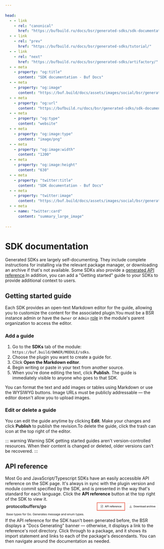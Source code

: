 ```yaml
---

head:
  - - link
    - rel: "canonical"
      href: "https://bufbuild.ru/docs/bsr/generated-sdks/sdk-documentation/"
  - - link
    - rel: "prev"
      href: "https://bufbuild.ru/docs/bsr/generated-sdks/tutorial/"
  - - link
    - rel: "next"
      href: "https://bufbuild.ru/docs/bsr/generated-sdks/artifactory/"
  - - meta
    - property: "og:title"
      content: "SDK documentation - Buf Docs"
  - - meta
    - property: "og:image"
      content: "https://buf.build/docs/assets/images/social/bsr/generated-sdks/sdk-documentation.png"
  - - meta
    - property: "og:url"
      content: "https://bufbuild.ru/docs/bsr/generated-sdks/sdk-documentation/"
  - - meta
    - property: "og:type"
      content: "website"
  - - meta
    - property: "og:image:type"
      content: "image/png"
  - - meta
    - property: "og:image:width"
      content: "1200"
  - - meta
    - property: "og:image:height"
      content: "630"
  - - meta
    - property: "twitter:title"
      content: "SDK documentation - Buf Docs"
  - - meta
    - property: "twitter:image"
      content: "https://buf.build/docs/assets/images/social/bsr/generated-sdks/sdk-documentation.png"
  - - meta
    - name: "twitter:card"
      content: "summary_large_image"

---
```


# SDK documentation

Generated SDKs are largely self-documenting. They include complete instructions for installing via the relevant package manager, or downloading an archive if that's not available. Some SDKs also provide a [generated API reference](#api-reference).In addition, you can add a "Getting started" guide to your SDKs to provide additional context to users.

## Getting started guide

Each SDK provides an open-text Markdown editor for the guide, allowing you to customize the content for the associated plugin.You must be a BSR instance admin or have the `Owner` or `Admin` [role](../../admin/roles/#organization-roles) in the module's parent organization to access the editor.

### Add a guide

1.  Go to the **SDKs** tab of the module: `https://buf.build/OWNER/MODULE/sdks`.
2.  Choose the plugin you want to create a guide for.
3.  Click **Open the Markdown editor**.
4.  Begin writing or paste in your text from another source.
5.  When you're done editing the text, click **Publish**. The guide is immediately visible to anyone who goes to that SDK.

You can format the text and add images or tables using Markdown or use the WYSIWYG buttons. Image URLs must be publicly addressable — the editor doesn't allow you to upload images.

### Edit or delete a guide

You can edit the guide anytime by clicking **Edit**. Make your changes and click **Publish** to publish the revision.To delete the guide, click the trash can icon at the top right of the editor.

::: warning Warning
SDK getting started guides aren't version-controlled resources. When their content is changed or deleted, older versions can't be recovered.
:::

## API reference

Most Go and JavaScript/Typescript SDKs have an easily accessible API reference on the SDK page. It's always in sync with the plugin version and module commit specified by the SDK, and is presented in the way that's standard for each language. Click the **API reference** button at the top right of the SDK to view it.![Screenshot of the API reference button](../../../images/bsr/sdks/sdk-docs-button.png)If the API reference for the SDK hasn't been generated before, the BSR displays a "Docs Generating" banner — otherwise, it displays a link to the reference's root directory. Click through to a package, and it shows its import statement and links to each of the package's descendants. You can then navigate around the documentation as needed.
